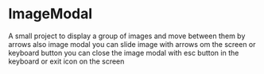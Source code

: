 # ImageModal
A small project to display a group of images and move between them by arrows also image modal 
you can slide image with arrows om the screen or keyboard button 
you can close the image modal with esc button in the keyboard or exit icon on the screen
